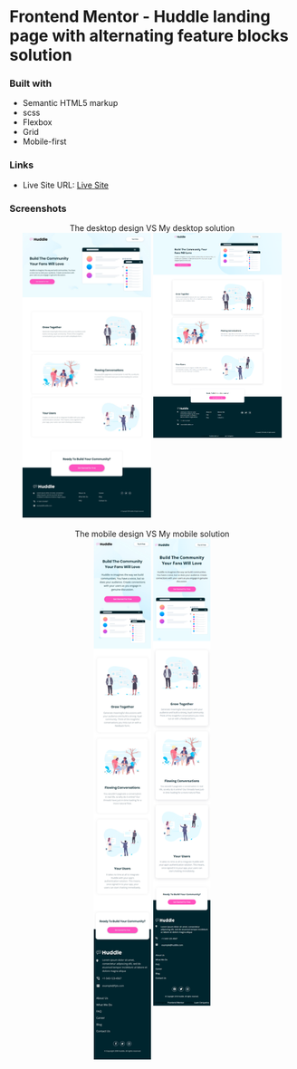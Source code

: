 # Frontend Mentor - Huddle landing page with alternating feature blocks solution


### Built with

- Semantic HTML5 markup
- scss
- Flexbox
- Grid
- Mobile-first

### Links

- Live Site URL: [Live Site](https://luancerqueiraa.github.io/url-shortening-api-master/)

### Screenshots

<div align="center">
The desktop design VS My desktop solution<br>
<a href="design/desktop-design.jpg" target="_blank"><img src="design/desktop-design.jpg" width="45%" height="60%"/></a> 
<a href="solution-screenshots/desktop.png" target="_blank"><img src="solution-screenshots/desktop.png" width="45%" height="60%" align="top"/></a>
</div>

<br>

<div align="center">
The mobile design VS My mobile solution<br>
<a href="design/mobile-design.jpg" target="_blank"><img src="design/mobile-design.jpg" width="20%" height="20%"/></a>
<a href="solution-screenshots/desktop.png" target="_blank"><img src="solution-screenshots/mobile.png" width="20%" height="20%" align="top"/></a>
</div>

